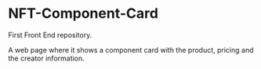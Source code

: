 # NFT-Component-Card

First Front End repository.

A web page where it shows a component card with the product, pricing and the creator information.
